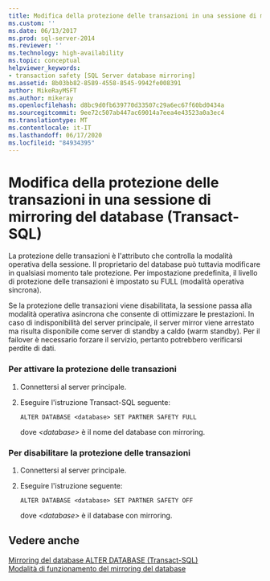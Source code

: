 ```yaml
---
title: Modifica della protezione delle transazioni in una sessione di mirroring del database (Transact-SQL) | Microsoft Docs
ms.custom: ''
ms.date: 06/13/2017
ms.prod: sql-server-2014
ms.reviewer: ''
ms.technology: high-availability
ms.topic: conceptual
helpviewer_keywords:
- transaction safety [SQL Server database mirroring]
ms.assetid: 8b03bb82-8589-4558-8545-9942fe008391
author: MikeRayMSFT
ms.author: mikeray
ms.openlocfilehash: d8bc9d0fb639770d33507c29a6ec67f60bd0434a
ms.sourcegitcommit: 9ee72c507ab447ac69014a7eea4e43523a0a3ec4
ms.translationtype: MT
ms.contentlocale: it-IT
ms.lasthandoff: 06/17/2020
ms.locfileid: "84934395"
---
```

# <a name="change-transaction-safety-in-a-database-mirroring-session-transact-sql"></a>Modifica della protezione delle transazioni in una sessione di mirroring del database (Transact-SQL)
  La protezione delle transazioni è l'attributo che controlla la modalità operativa della sessione. Il proprietario del database può tuttavia modificare in qualsiasi momento tale protezione. Per impostazione predefinita, il livello di protezione delle transazioni è impostato su FULL (modalità operativa sincrona).  
  
 Se la protezione delle transazioni viene disabilitata, la sessione passa alla modalità operativa asincrona che consente di ottimizzare le prestazioni. In caso di indisponibilità del server principale, il server mirror viene arrestato ma risulta disponibile come server di standby a caldo (warm standby). Per il failover è necessario forzare il servizio, pertanto potrebbero verificarsi perdite di dati.  
  
### <a name="to-turn-on-transaction-safety"></a>Per attivare la protezione delle transazioni  
  
1.  Connettersi al server principale.  
  
2.  Eseguire l'istruzione Transact-SQL seguente:  
  
    ```  
    ALTER DATABASE <database> SET PARTNER SAFETY FULL  
    ```  
  
     dove *\<database>* è il nome del database con mirroring.  
  
### <a name="to-turn-off-transaction-safety"></a>Per disabilitare la protezione delle transazioni  
  
1.  Connettersi al server principale.  
  
2.  Eseguire l'istruzione seguente:  
  
    ```  
    ALTER DATABASE <database> SET PARTNER SAFETY OFF  
    ```  
  
     dove *\<database>* è il database con mirroring.  
  
## <a name="see-also"></a>Vedere anche  
 [Mirroring del database ALTER DATABASE &#40;Transact-SQL&#41;](/sql/t-sql/statements/alter-database-transact-sql-database-mirroring)   
 [Modalità di funzionamento del mirroring del database](database-mirroring-operating-modes.md)  
  
  
